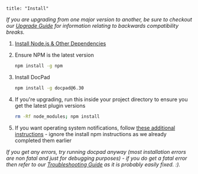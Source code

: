 ```
title: "Install"
```

_If you are upgrading from one major version to another, be sure to checkout our [Upgrade Guide](/docpad/upgrade) for information relating to backwards compatibility breaks._

1. [Install Node.js & Other Dependencies](/node/install)

1. Ensure NPM is the latest version

	``` bash
	npm install -g npm
	```

1. Install DocPad

	``` bash
	npm install -g docpad@6.30
	```

1. If you're upgrading, run this inside your project directory to ensure you get the latest plugin versions

	``` bash
	rm -Rf node_modules; npm install
	```

1. If you want operating system notifications, follow [these additional instructions](https://github.com/visionmedia/node-growl#install) - ignore the install npm instructions as we already completed them earlier

_If you get any errors, try running docpad anyway (most installation errors are non fatal and just for debugging purposes) - if you do get a fatal error then refer to our [Troubleshooting Guide](/docpad/troubleshoot) as it is probably easily fixed. :)._
